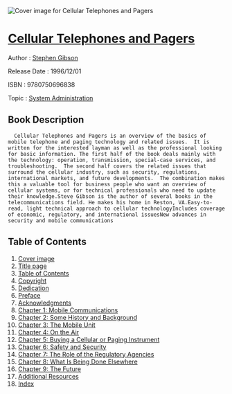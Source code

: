 ![Cover image for Cellular Telephones and Pagers](https://imgdetail.ebookreading.net/cover/cover/system_admin/EB9780750696838.jpg)

[Cellular Telephones and Pagers](https://ebookreading.net/view/book/Cellular+Telephones+and+Pagers-EB9780750696838_1.html "Cellular Telephones and Pagers")
====================================================================================================================

Author : [Stephen Gibson](https://ebookreading.net/search/author/Stephen+Gibson)

Release Date : 1996/12/01

ISBN : 9780750696838

Topic : [System Administration](https://ebookreading.net/search/category/system-administration)

Book Description
-----------------

      Cellular Telephones and Pagers is an overview of the basics of mobile telephone and paging technology and related issues.  It is written for the interested layman as well as the professional looking for basic information. The first half of the book deals mainly with the technology: operation, transmission, special-case services, and troubleshooting.  The second half covers the related issues that surround the cellular industry, such as security, regulations, international markets, and future developments.  The combination makes this a valuable tool for business people who want an overview of cellular systems, or for technical professionals who need to update their knowledge.Steve Gibson is the author of several books in the telecommunications field. He makes his home in Reston, VA.Easy-to-read, light technical approach to cellular technologyIncludes coverage of economic, regulatory, and international issuesNew advances in security and mobile communications
Table of Contents
-----------------

1. [Cover image](https://ebookreading.net/view/book/Cellular+Telephones+and+Pagers-EB9780750696838_1.html)
1. [Title page](https://ebookreading.net/view/book/Cellular+Telephones+and+Pagers-EB9780750696838_2.html)
1. [Table of Contents](https://ebookreading.net/view/book/Cellular+Telephones+and+Pagers-EB9780750696838_3.html)
1. [Copyright](https://ebookreading.net/view/book/Cellular+Telephones+and+Pagers-EB9780750696838_4.html)
1. [Dedication](https://ebookreading.net/view/book/Cellular+Telephones+and+Pagers-EB9780750696838_5.html)
1. [Preface](https://ebookreading.net/view/book/Cellular+Telephones+and+Pagers-EB9780750696838_6.html)
1. [Acknowledgments](https://ebookreading.net/view/book/Cellular+Telephones+and+Pagers-EB9780750696838_7.html)
1. [Chapter 1: Mobile Communications](https://ebookreading.net/view/book/Cellular+Telephones+and+Pagers-EB9780750696838_8.html)
1. [Chapter 2: Some History and Background](https://ebookreading.net/view/book/Cellular+Telephones+and+Pagers-EB9780750696838_9.html)
1. [Chapter 3: The Mobile Unit](https://ebookreading.net/view/book/Cellular+Telephones+and+Pagers-EB9780750696838_10.html)
1. [Chapter 4: On the Air](https://ebookreading.net/view/book/Cellular+Telephones+and+Pagers-EB9780750696838_11.html)
1. [Chapter 5: Buying a Cellular or Paging Instrument](https://ebookreading.net/view/book/Cellular+Telephones+and+Pagers-EB9780750696838_12.html)
1. [Chapter 6: Safety and Security](https://ebookreading.net/view/book/Cellular+Telephones+and+Pagers-EB9780750696838_13.html)
1. [Chapter 7: The Role of the Regulatory Agencies](https://ebookreading.net/view/book/Cellular+Telephones+and+Pagers-EB9780750696838_14.html)
1. [Chapter 8: What Is Being Done Elsewhere](https://ebookreading.net/view/book/Cellular+Telephones+and+Pagers-EB9780750696838_15.html)
1. [Chapter 9: The Future](https://ebookreading.net/view/book/Cellular+Telephones+and+Pagers-EB9780750696838_16.html)
1. [Additional Resources](https://ebookreading.net/view/book/Cellular+Telephones+and+Pagers-EB9780750696838_17.html)
1. [Index](https://ebookreading.net/view/book/Cellular+Telephones+and+Pagers-EB9780750696838_18.html)
